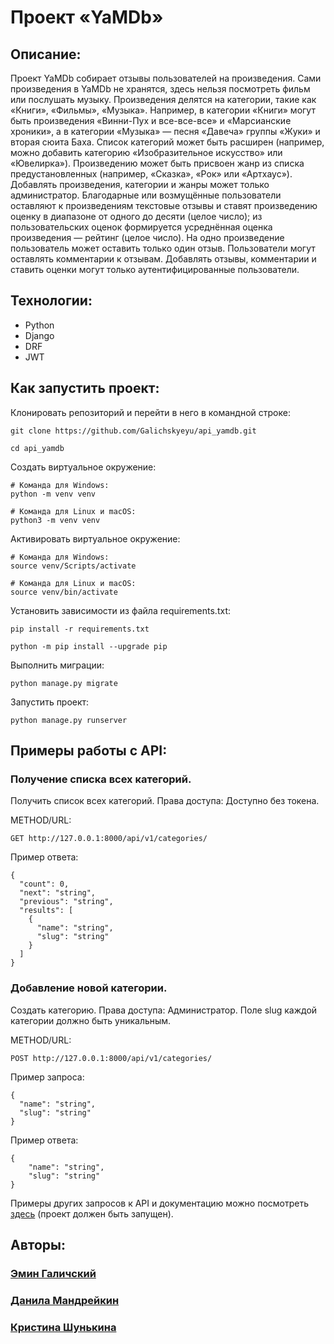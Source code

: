 # Проект «YaMDb»

## Описание:
Проект YaMDb собирает отзывы пользователей на произведения. Сами произведения в YaMDb не хранятся, здесь нельзя посмотреть фильм или послушать музыку.
Произведения делятся на категории, такие как «Книги», «Фильмы», «Музыка». Например, в категории «Книги» могут быть произведения «Винни-Пух и все-все-все» и «Марсианские хроники», а в категории «Музыка» — песня «Давеча» группы «Жуки» и вторая сюита Баха. Список категорий может быть расширен (например, можно добавить категорию «Изобразительное искусство» или «Ювелирка»). 
Произведению может быть присвоен жанр из списка предустановленных (например, «Сказка», «Рок» или «Артхаус»). 
Добавлять произведения, категории и жанры может только администратор.
Благодарные или возмущённые пользователи оставляют к произведениям текстовые отзывы и ставят произведению оценку в диапазоне от одного до десяти (целое число); из пользовательских оценок формируется усреднённая оценка произведения — рейтинг (целое число). На одно произведение пользователь может оставить только один отзыв.
Пользователи могут оставлять комментарии к отзывам.
Добавлять отзывы, комментарии и ставить оценки могут только аутентифицированные пользователи.

## Технологии:
- Python
- Django
- DRF
- JWT

## Как запустить проект:
Клонировать репозиторий и перейти в него в командной строке:

```
git clone https://github.com/Galichskyeyu/api_yamdb.git
```

```
cd api_yamdb
```

Cоздать виртуальное окружение:

```
# Команда для Windows:
python -m venv venv
```

```
# Команда для Linux и macOS:
python3 -m venv venv
```

Активировать виртуальное окружение:

```
# Команда для Windows:
source venv/Scripts/activate
```

```
# Команда для Linux и macOS:
source venv/bin/activate
```

Установить зависимости из файла requirements.txt:

```
pip install -r requirements.txt
```

```
python -m pip install --upgrade pip
```

Выполнить миграции:

```
python manage.py migrate
```

Запустить проект:

```
python manage.py runserver
```

## Примеры работы с API:

### Получение списка всех категорий.
Получить список всех категорий. Права доступа: Доступно без токена.

METHOD/URL:
```
GET http://127.0.0.1:8000/api/v1/categories/
```
Пример ответа:
```
{
  "count": 0,
  "next": "string",
  "previous": "string",
  "results": [
    {
      "name": "string",
      "slug": "string"
    }
  ]
}
```
### Добавление новой категории.
Создать категорию. Права доступа: Администратор. Поле slug каждой категории должно быть уникальным.

METHOD/URL:
```
POST http://127.0.0.1:8000/api/v1/categories/
```
Пример запроса:
```
{
  "name": "string",
  "slug": "string"
}
```
Пример ответа:
```
{
    "name": "string",
    "slug": "string"
}
```
Примеры других запросов к API и документацию можно посмотреть [здесь](http://127.0.0.1:8000/redoc/ "здесь") (проект должен быть запущен).

## Авторы: 
### [Эмин Галичский](https://github.com/Galichskyeyu "Эмин Галичский")

### [Данила Мандрейкин](https://github.com/Danila-19 "Данила Мандрейкин")

### [Кристина Шунькина](https://github.com/krispushka "Кристина Шунькина")
